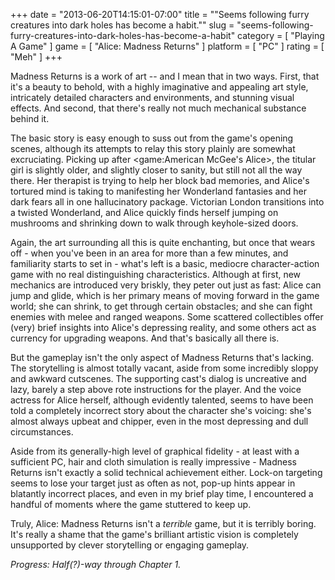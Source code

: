 +++
date = "2013-06-20T14:15:01-07:00"
title = "\"Seems following furry creatures into dark holes has become a habit.\""
slug = "seems-following-furry-creatures-into-dark-holes-has-become-a-habit"
category = [ "Playing A Game" ]
game = [ "Alice: Madness Returns" ]
platform = [ "PC" ]
rating = [ "Meh" ]
+++

Madness Returns is a work of art -- and I mean that in two ways.  First, that it's a beauty to behold, with a highly imaginative and appealing art style, intricately detailed characters and environments, and stunning visual effects.  And second, that there's really not much mechanical substance behind it.

The basic story is easy enough to suss out from the game's opening scenes, although its attempts to relay this story plainly are somewhat excruciating.  Picking up after <game:American McGee's Alice>, the titular girl is slightly older, and slightly closer to sanity, but still not all the way there.  Her therapist is trying to help her block bad memories, and Alice's tortured mind is taking to manifesting her Wonderland fantasies and her dark fears all in one hallucinatory package.  Victorian London transitions into a twisted Wonderland, and Alice quickly finds herself jumping on mushrooms and shrinking down to walk through keyhole-sized doors.

Again, the art surrounding all this is quite enchanting, but once that wears off - when you've been in an area for more than a few minutes, and familiarity starts to set in - what's left is a basic, mediocre character-action game with no real distinguishing characteristics.  Although at first, new mechanics are introduced very briskly, they peter out just as fast: Alice can jump and glide, which is her primary means of moving forward in the game world; she can shrink, to get through certain obstacles; and she can fight enemies with melee and ranged weapons.  Some scattered collectibles offer (very) brief insights into Alice's depressing reality, and some others act as currency for upgrading weapons.  And that's basically all there is.

But the gameplay isn't the only aspect of Madness Returns that's lacking.  The storytelling is almost totally vacant, aside from some incredibly sloppy and awkward cutscenes.  The supporting cast's dialog is uncreative and lazy, barely a step above rote instructions for the player.  And the voice actress for Alice herself, although evidently talented, seems to have been told a completely incorrect story about the character she's voicing: she's almost always upbeat and chipper, even in the most depressing and dull circumstances.

Aside from its generally-high level of graphical fidelity - at least with a sufficient PC, hair and cloth simulation is really impressive - Madness Returns isn't exactly a solid technical achievement either.  Lock-on targeting seems to lose your target just as often as not, pop-up hints appear in blatantly incorrect places, and even in my brief play time, I encountered a handful of moments where the game stuttered to keep up.

Truly, Alice: Madness Returns isn't a <i>terrible</i> game, but it is terribly boring.  It's really a shame that the game's brilliant artistic vision is completely unsupported by clever storytelling or engaging gameplay.

<i>Progress: Half(?)-way through Chapter 1.</i>